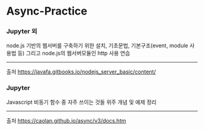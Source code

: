 # Async-Practice

### Jupyter 외
node.js 기반의 웹서버를 구축하기 위한 설치, 기초문법, 기본구조(event, module 사용법 등) 그리고 node.js의 웹서버모듈인 http 사용 연습

---
출처 https://javafa.gitbooks.io/nodejs_server_basic/content/
### Jupyter
Javascript 비동기 함수 중 자주 쓰이는 것들 위주 개념 및 예제 정리

---
출처 https://caolan.github.io/async/v3/docs.htm
